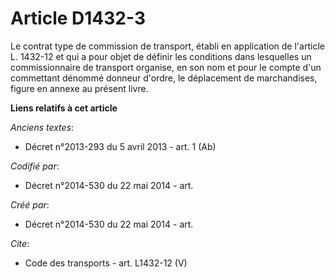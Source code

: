 # Article D1432-3

Le contrat type de commission de transport, établi en application de l'article L. 1432-12 et qui a pour objet de définir les
conditions dans lesquelles un commissionnaire de transport organise, en son nom et pour le compte d'un commettant dénommé
donneur d'ordre, le déplacement de marchandises, figure en annexe au présent livre.

**Liens relatifs à cet article**

_Anciens textes_:

  - Décret n°2013-293 du 5 avril 2013 - art. 1 (Ab)

_Codifié par_:

  - Décret n°2014-530 du 22 mai 2014 - art.

_Créé par_:

  - Décret n°2014-530 du 22 mai 2014 - art.

_Cite_:

  - Code des transports - art. L1432-12 (V)
